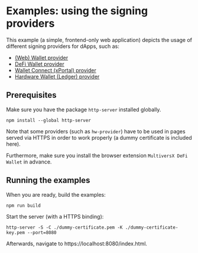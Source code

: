 # Examples: using the signing providers

This example (a simple, frontend-only web application) depicts the usage of different signing providers for dApps, such as:

 - [(Web) Wallet provider](https://github.com/multiversx/mx-sdk-erdjs-web-wallet-provider)
 - [DeFi Wallet provider](https://github.com/multiversx/mx-sdk-erdjs-extension-provider)
 - [Wallet Connect (xPortal) provider](https://github.com/multiversx/mx-sdk-erdjs-wallet-connect-provider)
 - [Hardware Wallet (Ledger) provider](https://github.com/multiversx/mx-sdk-erdjs-hw-provider)

## Prerequisites

Make sure you have the package `http-server` installed globally.

```
npm install --global http-server
```

Note that some providers (such as `hw-provider`) have to be used in pages served via HTTPS in order to work properly (a dummy certificate is included here).

Furthermore, make sure you install the browser extension `MultiversX DeFi Wallet` in advance.

## Running the examples

When you are ready, build the examples:

```
npm run build
```

Start the server (with a HTTPS binding):

```
http-server -S -C ./dummy-certificate.pem -K ./dummy-certificate-key.pem --port=8080
```

Afterwards, navigate to https://localhost:8080/index.html.
